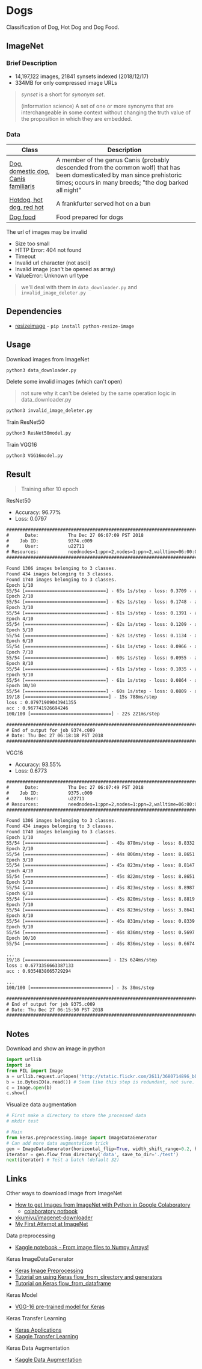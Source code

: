 # Dogs

Classification of Dog, Hot Dog and Dog Food.

## ImageNet

### Brief Description

* 14,197,122 images, 21841 synsets indexed (2018/12/17)
* 334MB for only compressed image URLs

> *synset* is a short for *synonym set*.
>
> (information science) A set of one or more synonyms that are interchangeable in some context without changing the truth value of the proposition in which they are embedded.

### Data

Class|Description
-----|-----------
[Dog, domestic dog, Canis familiaris](http://image-net.org/synset?wnid=n02084071)|A member of the genus Canis (probably descended from the common wolf) that has been domesticated by man since prehistoric times; occurs in many breeds; "the dog barked all night"
[Hotdog, hot dog, red hot](http://image-net.org/synset?wnid=n07697537)|A frankfurter served hot on a bun
[Dog food](http://image-net.org/synset?wnid=n07805966)|Food prepared for dogs

The url of images may be invalid

* Size too small
* HTTP Error: 404 not found
* Timeout
* Invalid url character (not ascii)
* Invalid image (can't be opened as array)
* ValueError: Unknown url type

> we'll deal with them in `data_downloader.py` and `invalid_image_deleter.py`

## Dependencies

* [resizeimage](https://pypi.org/project/python-resize-image/) - `pip install python-resize-image`

## Usage

Download images from ImageNet

```sh
python3 data_downloader.py
```

Delete some invalid images (which can't open)

> not sure why it can't be deleted by the same operation logic in data_downloader.py

```sh
python3 invalid_image_deleter.py
```

Train ResNet50

```sh
python3 ResNet50model.py
```

Train VGG16

```sh
python3 VGG16model.py
```

## Result

> Training after 10 epoch

ResNet50

* Accuracy: 96.77%
* Loss: 0.0797

```txt
########################################################################
#      Date:           Thu Dec 27 06:07:09 PST 2018
#    Job ID:           9374.c009
#      User:           u22711
# Resources:           neednodes=1:ppn=2,nodes=1:ppn=2,walltime=06:00:00
########################################################################

Found 1306 images belonging to 3 classes.
Found 434 images belonging to 3 classes.
Found 1740 images belonging to 3 classes.
Epoch 1/10
55/54 [==============================] - 65s 1s/step - loss: 0.3709 - acc: 0.8823 - val_loss: 0.1635 - val_acc: 0.9470
Epoch 2/10
55/54 [==============================] - 62s 1s/step - loss: 0.1748 - acc: 0.9527 - val_loss: 0.1433 - val_acc: 0.9447
Epoch 3/10
55/54 [==============================] - 61s 1s/step - loss: 0.1391 - acc: 0.9568 - val_loss: 0.1248 - val_acc: 0.9539
Epoch 4/10
55/54 [==============================] - 62s 1s/step - loss: 0.1209 - acc: 0.9644 - val_loss: 0.1030 - val_acc: 0.9677
Epoch 5/10
55/54 [==============================] - 62s 1s/step - loss: 0.1134 - acc: 0.9633 - val_loss: 0.0938 - val_acc: 0.9747
Epoch 6/10
55/54 [==============================] - 61s 1s/step - loss: 0.0966 - acc: 0.9667 - val_loss: 0.0993 - val_acc: 0.9724
Epoch 7/10
55/54 [==============================] - 60s 1s/step - loss: 0.0955 - acc: 0.9691 - val_loss: 0.0887 - val_acc: 0.9677
Epoch 8/10
55/54 [==============================] - 61s 1s/step - loss: 0.1035 - acc: 0.9702 - val_loss: 0.0991 - val_acc: 0.9700
Epoch 9/10
55/54 [==============================] - 61s 1s/step - loss: 0.0864 - acc: 0.9750 - val_loss: 0.0909 - val_acc: 0.9700
Epoch 10/10
55/54 [==============================] - 60s 1s/step - loss: 0.0809 - acc: 0.9750 - val_loss: 0.0948 - val_acc: 0.9770
19/18 [===============================] - 15s 788ms/step
loss : 0.07971909043941355
acc : 0.967741926694246
100/100 [==============================] - 22s 221ms/step

########################################################################
# End of output for job 9374.c009
# Date: Thu Dec 27 06:18:18 PST 2018
########################################################################
```

VGG16

* Accuracy: 93.55%
* Loss: 0.6773

```txt
########################################################################
#      Date:           Thu Dec 27 06:07:49 PST 2018
#    Job ID:           9375.c009
#      User:           u22711
# Resources:           neednodes=1:ppn=2,nodes=1:ppn=2,walltime=06:00:00
########################################################################

Found 1306 images belonging to 3 classes.
Found 434 images belonging to 3 classes.
Found 1740 images belonging to 3 classes.
Epoch 1/10
55/54 [==============================] - 48s 878ms/step - loss: 8.8332 - acc: 0.4459 - val_loss: 8.8761 - val_acc: 0.4493
Epoch 2/10
55/54 [==============================] - 44s 806ms/step - loss: 8.8651 - acc: 0.4500 - val_loss: 8.8761 - val_acc: 0.4493
Epoch 3/10
55/54 [==============================] - 45s 823ms/step - loss: 8.8147 - acc: 0.4531 - val_loss: 8.8761 - val_acc: 0.4493
Epoch 4/10
55/54 [==============================] - 45s 822ms/step - loss: 8.8651 - acc: 0.4500 - val_loss: 8.8761 - val_acc: 0.4493
Epoch 5/10
55/54 [==============================] - 45s 823ms/step - loss: 8.8987 - acc: 0.4479 - val_loss: 8.8761 - val_acc: 0.4493
Epoch 6/10
55/54 [==============================] - 45s 820ms/step - loss: 8.8819 - acc: 0.4489 - val_loss: 8.8761 - val_acc: 0.4493
Epoch 7/10
55/54 [==============================] - 45s 823ms/step - loss: 3.8641 - acc: 0.7441 - val_loss: 1.3152 - val_acc: 0.9124
Epoch 8/10
55/54 [==============================] - 46s 831ms/step - loss: 0.8339 - acc: 0.9285 - val_loss: 0.6211 - val_acc: 0.9470
Epoch 9/10
55/54 [==============================] - 46s 836ms/step - loss: 0.5697 - acc: 0.9509 - val_loss: 2.1983 - val_acc: 0.7765
Epoch 10/10
55/54 [==============================] - 46s 836ms/step - loss: 0.6674 - acc: 0.9447 - val_loss: 0.8443 - val_acc: 0.9263

...
19/18 [===============================] - 12s 624ms/step
loss : 0.6773356663387133
acc : 0.9354838665729294

...
100/100 [==============================] - 3s 30ms/step

########################################################################
# End of output for job 9375.c009
# Date: Thu Dec 27 06:15:50 PST 2018
########################################################################
```

## Notes

Download and show an image in python

```py
import urllib
import io
from PIL import Image
a = urllib.request.urlopen('http://static.flickr.com/2611/3680714896_bb5cbc89cb.jpg')
b = io.BytesIO(a.read()) # Seem like this step is redundant, not sure.
c = Image.open(b)
c.show()
```

Visualize data augmentation

```py
# First make a directory to store the processed data
# mkdir test

# Main
from keras.preprocessing.image import ImageDataGenerator
# Can add more data augmentation trick
gen = ImageDataGenerator(horizontal_flip=True, width_shift_range=0.2, height_shift_range=0.2)
iterator = gen.flow_from_directory('data', save_to_dir='./test')
next(iterator) # Test a batch (default 32)
```

## Links

Other ways to download image from ImageNet

* [How to get Images from ImageNet with Python in Google Colaboratory](https://medium.com/coinmonks/how-to-get-images-from-imagenet-with-python-in-google-colaboratory-aeef5c1c45e5)
  * [colaboratory notbook](https://colab.research.google.com/drive/1MALKxRqmNdjBUXJ-6V4PFYU6inPWq7Q)
* [xkumiyu/imagenet-downloader](https://github.com/xkumiyu/imagenet-downloader)
* [My First Attempt at ImageNet](http://theokanning.com/my-first-attempt-at-imagenet/)

Data preprocessing

* [Kaggle notebook - From image files to Numpy Arrays!](https://www.kaggle.com/lgmoneda/from-image-files-to-numpy-arrays)

Keras ImageDataGenerator

* [Keras Image Preprocessing](https://keras.io/preprocessing/image/)
* [Tutorial on using Keras flow_from_directory and generators](https://medium.com/@vijayabhaskar96/tutorial-image-classification-with-keras-flow-from-directory-and-generators-95f75ebe5720)
* [Tutorial on Keras flow_from_dataframe](https://medium.com/@vijayabhaskar96/tutorial-on-keras-flow-from-dataframe-1fd4493d237c)

Keras Model

* [VGG-16 pre-trained model for Keras](https://gist.github.com/baraldilorenzo/07d7802847aaad0a35d3)

Keras Transfer Learning

* [Keras Applications](https://keras.io/applications/)
* [Kaggle Transfer Learning](https://www.kaggle.com/dansbecker/transfer-learning)

Keras Data Augmentation

* [Kaggle Data Augmentation](https://www.kaggle.com/dansbecker/data-augmentation)
